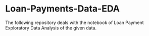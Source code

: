 # Loan-Payments-Data-EDA

The following repository deals with the notebook of Loan Payment Exploratory Data Analysis of the given data.
